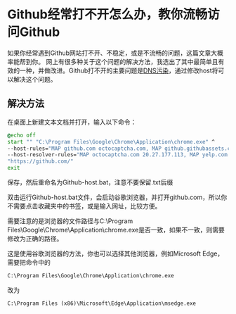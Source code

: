 # Github经常打不开怎么办，教你流畅访问Github

如果你经常遇到Github网站打不开、不稳定，或是不流畅的问题，这篇文章大概率能帮到你。
网上有很多种关于这个问题的解决方法，我选出了其中最简单且有效的一种，并做改进。Github打不开的主要问题是[DNS污染](https://baike.baidu.com/item/DNS%E6%B1%A1%E6%9F%93?fromModule=lemma_search-box)，通过修改host将可以解决这个问题。

## 解决方法

在桌面上新建文本文档并打开，输入以下命令：
```bat
@echo off
start "" "C:\Program Files\Google\Chrome\Application\chrome.exe" ^
--host-rules="MAP github.com octocaptcha.com, MAP github.githubassets.com yelp.com, MAP *.githubusercontent.com githubusercontent.com" ^
--host-resolver-rules="MAP octocaptcha.com 20.27.177.113, MAP yelp.com 199.232.240.116, MAP githubusercontent.com 199.232.176.133" ^
"https://github.com/"
exit
```
保存，然后重命名为Github-host.bat，注意不要保留.txt后缀

双击运行Github-host.bat文件，会启动谷歌浏览器，并打开github.com，所以你不需要点击收藏夹中的书签，或是输入网址，比较方便。

需要注意的是浏览器的文件路径与C:\Program Files\Google\Chrome\Application\chrome.exe是否一致，如果不一致，则需要修改为正确的路径。

这是使用谷歌浏览器的方法，你也可以选择其他浏览器，例如Microsoft Edge，需要把命令中的
```bat
C:\Program Files\Google\Chrome\Application\chrome.exe
```
改为
```bat
C:\Program Files (x86)\Microsoft\Edge\Application\msedge.exe
```

